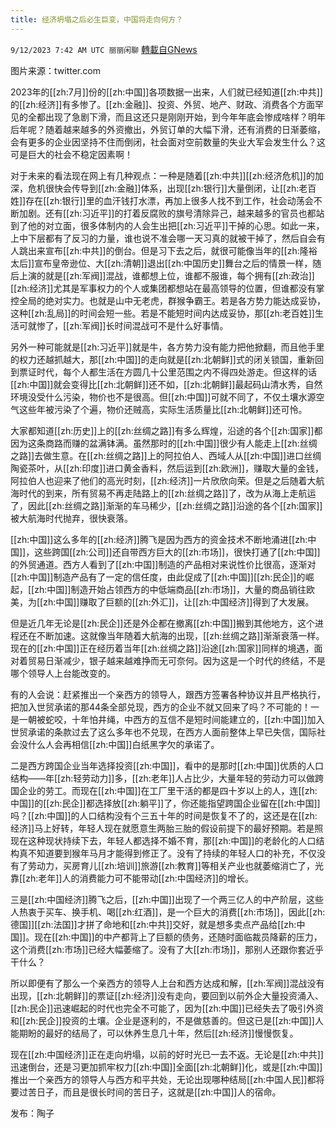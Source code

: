 ```yaml
---
title: 经济坍塌之后必生巨变，中国将走向何方？
---
```

`9/12/2023 7:42 AM UTC 丽丽闲聊` [轉載自GNews](https://gnews.org/articles/1678964)

图片来源：twitter.com

2023年的[[zh:7月]]份的[[zh:中国]]各项数据一出来，人们就已经知道[[zh:中共]]的[[zh:经济]]有多惨了。[[zh:金融]]、投资、外贸、地产、财政、消费各个方面罕见的全都出现了急剧下滑，而且这还只是刚刚开始，到今年年底会惨成啥样？明年后年呢？随着越来越多的外资撤出，外贸订单的大幅下滑，还有消费的日渐萎缩，会有更多的企业因坚持不住而倒闭，社会面对空前数量的失业大军会发生什么？这可是巨大的社会不稳定因素啊！

对于未来的看法现在网上有几种观点：一种是随着[[zh:中共]][[zh:经济危机]]的加深，危机很快会传导到[[zh:金融]]体系，出现[[zh:银行]]大量倒闭，让[[zh:老百姓]]存在[[zh:银行]]里的血汗钱打水漂，再加上很多人找不到工作，社会动荡会不断加剧。还有[[zh:习近平]]的打着反腐败的旗号清除异己，越来越多的官员也都站到了他的对立面，很多体制内的人会生出把[[zh:习近平]]干掉的心思。如此一来，上中下层都有了反习的力量，谁也说不准会哪一天习真的就被干掉了，然后自会有人跳出来宣布[[zh:中共]]的倒台。但是习下去之后，就很可能像当年的[[zh:隆裕太后]]宣布皇帝逊位、大[[zh:清朝]]退出[[zh:中国历史]]舞台之后的情景一样，随后上演的就是[[zh:军阀]]混战，谁都想上位，谁都不服谁，每个拥有[[zh:政治]][[zh:经济]]尤其是军事权力的个人或集团都想站在最高领导的位置，但谁都没有掌控全局的绝对实力。也就是山中无老虎，群猴争霸王。若是各方势力能达成妥协，这种[[zh:乱局]]的时间会短一些。若是不能短时间内达成妥协，那[[zh:老百姓]]生活可就惨了，[[zh:军阀]]长时间混战可不是什么好事情。

另外一种可能就是[[zh:习近平]]就是牛，各方势力没有能力把他掀翻，而且他手里的权力还越抓越大，那[[zh:中国]]的走向就是[[zh:北朝鲜]]式的闭关锁国，重新回到票证时代，每个人都生活在方圆几十公里范围之内不得四处游走。但这样的话[[zh:中国]]就会变得比[[zh:北朝鲜]]还不如，[[zh:北朝鲜]]最起码山清水秀，自然环境没受什么污染，物价也不是很高。但[[zh:中国]]可就不同了，不仅土壤水源空气这些年被污染了个遍，物价还贼高，实际生活质量比[[zh:北朝鲜]]还可怜。

大家都知道[[zh:历史]]上的[[zh:丝绸之路]]有多么辉煌，沿途的各个[[zh:国家]]都因为这条商路而赚的盆满钵满。虽然那时的[[zh:中国]]很少有人能走上[[zh:丝绸之路]]去做生意。在[[zh:丝绸之路]]上的阿拉伯人、西域人从[[zh:中国]]进口丝绸陶瓷茶叶，从[[zh:印度]]进口黄金香料，然后运到[[zh:欧洲]]，赚取大量的金钱，阿拉伯人也迎来了他们的高光时刻，[[zh:经济]]一片欣欣向荣。但是之后随着大航海时代的到来，所有贸易不再走陆路上的[[zh:丝绸之路]]了，改为从海上走航运了，因此[[zh:丝绸之路]]渐渐的车马稀少，[[zh:丝绸之路]]沿途的各个[[zh:国家]]被大航海时代抛弃，很快衰落。

[[zh:中国]]这么多年的[[zh:经济]]腾飞是因为西方的资金技术不断地涌进[[zh:中国]]，这些跨国[[zh:公司]]还自带西方巨大的[[zh:市场]]，很快打通了[[zh:中国]]的外贸通道。西方人看到了[[zh:中国]]制造的产品相对来说性价比很高，逐渐对[[zh:中国]]制造产品有了一定的信任度，由此促成了[[zh:中国]][[zh:民企]]的崛起，[[zh:中国]]制造开始占领西方的中低端商品[[zh:市场]]，大量的商品销往欧美，为[[zh:中国]]赚取了巨额的[[zh:外汇]]，让[[zh:中国经济]]得到了大发展。

但是近几年无论是[[zh:民企]]还是外企都在撤离[[zh:中国]]搬到其他地方，这个进程还在不断加速。这就像当年随着大航海的出现，[[zh:丝绸之路]]渐渐衰落一样。现在的[[zh:中国]]正在经历着当年[[zh:丝绸之路]]沿途[[zh:国家]]同样的境遇，面对着贸易日渐减少，银子越来越难挣而无可奈何。因为这是一个时代的终结，不是哪个领导人上台能改变的。

有的人会说：赶紧推出一个亲西方的领导人，跟西方签署各种协议并且严格执行，把加入世贸承诺的那44条全部兑现，西方的企业不就又回来了吗？不可能的！一是一朝被蛇咬，十年怕井绳，中西方的互信不是短时间能建立的，[[zh:中国]]加入世贸承诺的条款过去了这么多年也不兑现，在西方人面前整体上早已失信，国际社会没什么人会再相信[[zh:中国]]白纸黑字欠的承诺了。

二是西方跨国企业当年选择投资[[zh:中国]]，看中的是那时[[zh:中国]]优质的人口结构——年[[zh:轻劳动力]]多，[[zh:老年]]人占比少，大量年轻的劳动力可以做跨国企业的劳工。而现在[[zh:中国]]在工厂里干活的都是四十岁以上的人，连[[zh:中国]]的[[zh:民企]]都选择放[[zh:躺平]]了，你还能指望跨国企业留在[[zh:中国]]吗？[[zh:中国]]的人口结构没有个三五十年的时间是恢复不了的，这还是在[[zh:经济]]马上好转，年轻人现在就愿意生两胎三胎的假设前提下的最好预期。若是照现在这种现状持续下去，年轻人都选择不婚不育，那[[zh:中国]]的老龄化的人口结构真不知道要到猴年马月才能得到修正了。没有了持续的年轻人口的补充，不仅没有了劳动力，买房育儿[[zh:培训]]旅游[[zh:教育]]等相关产业也就萎缩消亡了，光靠[[zh:老年]]人的消费能力可不能带动[[zh:中国经济]]的增长。

三是[[zh:中国经济]]腾飞之后，[[zh:中国]]出现了一个两三亿人的中产阶层，这些人热衷于买车、换手机、喝[[zh:红酒]]，是一个巨大的消费[[zh:市场]]，因此[[zh:德国]][[zh:法国]]才拼了命地和[[zh:中共]]交好，就是想多卖点产品给[[zh:中国]]。现在[[zh:中国]]的中产都背上了巨额的债务，还随时面临裁员降薪的压力，这个消费[[zh:市场]]已经大幅萎缩了。没有了大[[zh:市场]]，那别人还跟你套近乎干什么？

所以即便有了那么一个亲西方的领导人上台和西方达成和解，[[zh:军阀]]混战没有出现，[[zh:北朝鲜]]的票证[[zh:经济]]没有走向，要回到以前外企大量投资涌入、[[zh:民企]]迅速崛起的时代也完全不可能了，因为[[zh:中国]]已经失去了吸引外资和[[zh:民企]]投资的土壤。企业是逐利的，不是做慈善的。但这已是[[zh:中国]]人能期盼的最好的结局了，可以休养生息几十年，然后[[zh:经济]]慢慢恢复。

现在[[zh:中国经济]]正在走向坍塌，以前的好时光已一去不返。无论是[[zh:中共]]迅速倒台，还是习更加抓牢权力[[zh:中国]]全面[[zh:北朝鲜]]化，或是[[zh:中国]]推出一个亲西方的领导人与西方和平共处，无论出现哪种结局[[zh:中国人民]]都将要过苦日子，而且是很长时间的苦日子，这就是[[zh:中国]]人的宿命。

发布：陶子

